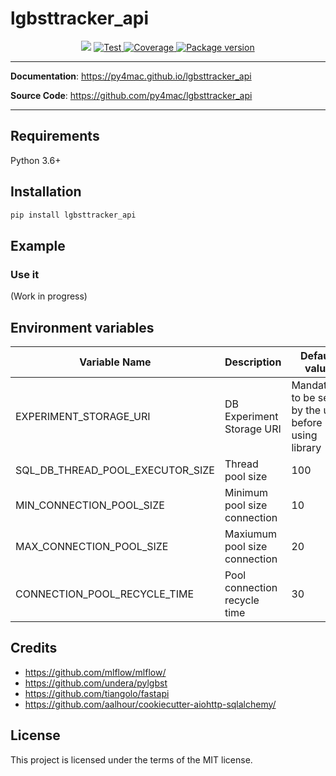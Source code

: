 <H1>lgbsttracker_api</H1>
<p align="center">
<img src="https://img.shields.io/github/last-commit/py4mac/lgbsttracker_api.svg">
<a href="https://github.com/py4mac/" target="_blank">
    <img src="https://github.com/py4mac/lgbsttracker_api/workflows/Test/badge.svg" alt="Test">
</a>
<a href="https://codecov.io/gh/py4mac/lgbsttracker_api" target="_blank">
    <img src="https://codecov.io/gh/py4mac/lgbsttracker_api/branch/master/graph/badge.svg" alt="Coverage">
</a>
<a href="https://pypi.org/project/lgbsttracker_api" target="_blank">
    <img src="https://badge.fury.io/py/lgbsttracker_api.svg" alt="Package version">
</a>
</p>

---

**Documentation**: <a href="https://py4mac.github.io/lgbsttracker_api" target="_blank">https://py4mac.github.io/lgbsttracker_api</a>

**Source Code**: <a href="https://github.com/py4mac/lgbsttracker_api" target="_blank">https://github.com/py4mac/lgbsttracker_api</a>

---

## Requirements

Python 3.6+


## Installation

```bash
pip install lgbsttracker_api
```

## Example

### Use it


(Work in progress)

## Environment variables

| Variable Name |  Description | Default value |
| --- | --- | --- |
| EXPERIMENT_STORAGE_URI | DB Experiment Storage URI | Mandatory: to be set by the user before using library |
| SQL_DB_THREAD_POOL_EXECUTOR_SIZE | Thread pool size | 100 |
| MIN_CONNECTION_POOL_SIZE | Minimum pool size connection | 10 |
| MAX_CONNECTION_POOL_SIZE | Maxiumum pool size connection | 20 |
| CONNECTION_POOL_RECYCLE_TIME | Pool connection recycle time | 30 |

## Credits

* https://github.com/mlflow/mlflow/
* https://github.com/undera/pylgbst
* https://github.com/tiangolo/fastapi
* https://github.com/aalhour/cookiecutter-aiohttp-sqlalchemy/

## License

This project is licensed under the terms of the MIT license.